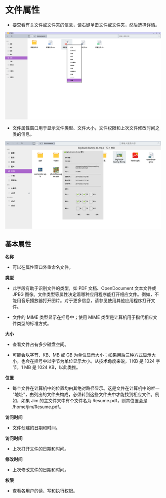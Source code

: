 # 文件属性

- 要查看有关文件或文件夹的信息，请右键单击文件或文件夹，然后选择详情。

![](../pic/soft/文件详情.png)

- 文件属性窗口用于显示文件类型、文件大小，文件权限和上次文件修改时间之类的信息。

![](../pic/soft/文件详情1New.png)

## 基本属性

**名称**

- 可以在属性窗口外重命名文件。

**类型**

- 此字段有助于识别文件的类型，如 PDF 文档、OpenDocument 文本文件或 JPEG 图像。文件类型等属性决定着哪种应用程序能打开相应文件。例如，不能用音乐播放器打开图片。对于更多信息，请参见使用其他应用程序打开文件。

- 文件的 MIME 类型显示在括号中；使用 MIME 类型是计算机用于指代相应文件类型的标准方式。

**大小**

- 查看文件占有多少磁盘空间。

- 可能会以字节、KB、MB 或 GB 为单位显示大小；如果用后三种方式显示大小，也会在括号中以字节为单位显示大小。从技术角度来说，1 KB 是 1024 字节，1 MB 是 1024 KB，以此类推。

**位置**

- 每个文件在计算机中的位置均由其绝对路径显示。这是文件在计算机中的唯一 "地址"，由列出的文件夹构成，必须转到这些文件夹中才能找到相应文件。例如，如果 Jim 的主文件夹中有个文件名为 Resume.pdf，则其位置会是 /home/jim/Resume.pdf。

**访问时间**
- 文件创建的日期和时间。

**访问时间**

- 上次打开文件的日期和时间。

**修改时间**

- 上次修改文件的日期和时间。

**权限**

- 查看各用户的读、写和执行权限。

